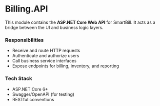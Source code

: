 # Billing.API

This module contains the **ASP.NET Core Web API** for SmartBill. It acts as a bridge between the UI and business logic layers.

### Responsibilities

- Receive and route HTTP requests
- Authenticate and authorize users
- Call business service interfaces
- Expose endpoints for billing, inventory, and reporting

### Tech Stack

- ASP.NET Core 6+
- Swagger/OpenAPI (for testing)
- RESTful conventions
